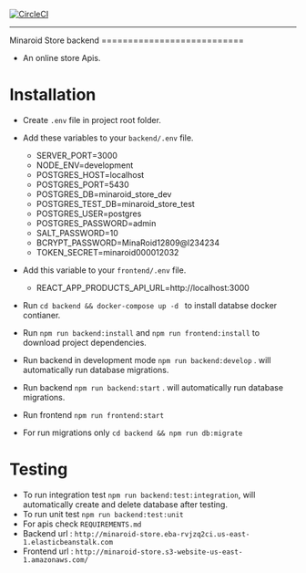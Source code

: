 
[![CircleCI](https://circleci.com/gh/minageorge5080/minaroid-store-nodejs.svg?style=svg)](https://circleci.com/gh/minageorge5080/minaroid-store-nodejs)

<hr>Minaroid Store backend
===========================

- An online store Apis.

Installation 
===========================
- Create ````.env```` file in project root folder.
- Add these variables to your ````backend/.env```` file.
  - SERVER_PORT=3000
  - NODE_ENV=development
  - POSTGRES_HOST=localhost
  - POSTGRES_PORT=5430
  - POSTGRES_DB=minaroid_store_dev
  - POSTGRES_TEST_DB=minaroid_store_test
  - POSTGRES_USER=postgres
  - POSTGRES_PASSWORD=admin
  - SALT_PASSWORD=10
  - BCRYPT_PASSWORD=MinaRoid12809@l234234
  - TOKEN_SECRET=minaroid000012032

- Add this variable to your ````frontend/.env```` file.
    - REACT_APP_PRODUCTS_API_URL=http://localhost:3000


- Run ````cd backend && docker-compose up -d ```` to install databse docker contianer. 
- Run ````npm run backend:install```` and ````npm run frontend:install```` to download project dependencies. 
- Run backend in development mode ````npm run backend:develop```` . will automatically run database migrations.
- Run backend  ````npm run backend:start```` .  will automatically run database migrations.
- Run frontend  ````npm run frontend:start````
- For run migrations  only  ````cd backend && npm run db:migrate```` 

Testing
===========================
- To run integration test ````npm run backend:test:integration````, will automatically create and delete database after testing.
- To run unit test ````npm run backend:test:unit````
- For apis check ````REQUIREMENTS.md````
- Backend url : ````http://minaroid-store.eba-rvjzq2ci.us-east-1.elasticbeanstalk.com````
- Frontend url : ````http://minaroid-store.s3-website-us-east-1.amazonaws.com/````


